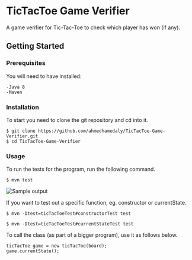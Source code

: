# TicTacToe Game Verifier
A game verifier for Tic-Tac-Toe to check which player has won (if any).


## Getting Started

### Prerequisites

  You will need to have installed:
  ```
  -Java 8
  -Maven
  ```
 
### Installation

  To start you need to clone the git repository and cd into it.
  
  ```
  $ git clone https://github.com/ahmedhamedaly/TicTacToe-Game-Verifier.git
  $ cd TicTacToe-Game-Verifier
  ```
  

### Usage 
  
  To run the tests for the program, run the following command.
  
  ```
  $ mvn test
  ```
  
  ![Sample output](https://user-images.githubusercontent.com/51321440/75097856-5019f800-55a7-11ea-99b4-e9721afe7c28.png)

  
  If you want to test out a specific function, eg. constructor or currentState.
  
  ```
  $ mvn -Dtest=ticTacToeTest#constructorTest test
  
  $ mvn -Dtest=ticTacToeTest#currentStateTest test
  ```
  
  To call the class (as part of a bigger program), use it as follows below.
  ```
  ticTacToe game = new ticTacToe(board);
  game.currentState();
  ```
 
